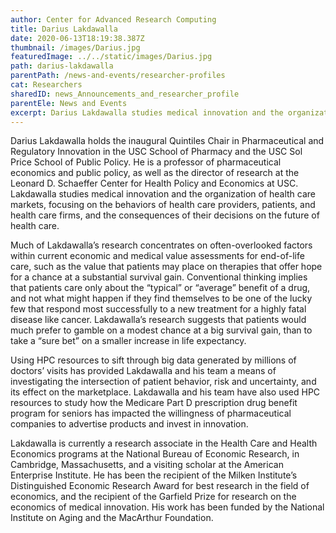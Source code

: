 ```yaml
---
author: Center for Advanced Research Computing
title: Darius Lakdawalla
date: 2020-06-13T18:19:38.387Z
thumbnail: /images/Darius.jpg
featuredImage: ../../static/images/Darius.jpg
path: darius-lakdawalla
parentPath: /news-and-events/researcher-profiles
cat: Researchers
sharedID: news_Announcements_and_researcher_profile
parentEle: News and Events
excerpt: Darius Lakdawalla studies medical innovation and the organization of health care markets, focusing on the behaviors of health care providers, patients, and health care firms.
---
```


Darius Lakdawalla holds the inaugural Quintiles Chair in Pharmaceutical and Regulatory Innovation in the USC School of Pharmacy and the USC Sol Price School of Public Policy. He is a professor of pharmaceutical economics and public policy, as well as the director of research at the Leonard D. Schaeffer Center for Health Policy and Economics at USC. Lakdawalla studies medical innovation and the organization of health care markets, focusing on the behaviors of health care providers, patients, and health care firms, and the consequences of their decisions on the future of health care.

Much of Lakdawalla’s research concentrates on often-overlooked factors within current economic and medical value assessments for end-of-life care, such as the value that patients may place on therapies that offer hope for a chance at a substantial survival gain. Conventional thinking implies that patients care only about the “typical” or “average” benefit of a drug, and not what might happen if they find themselves to be one of the lucky few that respond most successfully to a new treatment for a highly fatal disease like cancer. Lakdawalla’s research suggests that patients would much prefer to gamble on a modest chance at a big survival gain, than to take a “sure bet” on a smaller increase in life expectancy.

Using HPC resources to sift through big data generated by millions of doctors’ visits has provided Lakdawalla and his team a means of investigating the intersection of patient behavior, risk and uncertainty, and its effect on the marketplace. Lakdawalla and his team have also used HPC resources to study how the Medicare Part D prescription drug benefit program for seniors has impacted the willingness of pharmaceutical companies to advertise products and invest in innovation.

Lakdawalla is currently a research associate in the Health Care and Health Economics programs at the National Bureau of Economic Research, in Cambridge, Massachusetts, and a visiting scholar at the American Enterprise Institute. He has been the recipient of the Milken Institute’s Distinguished Economic Research Award for best research in the field of economics, and the recipient of the Garfield Prize for research on the economics of medical innovation. His work has been funded by the National Institute on Aging and the MacArthur Foundation.
